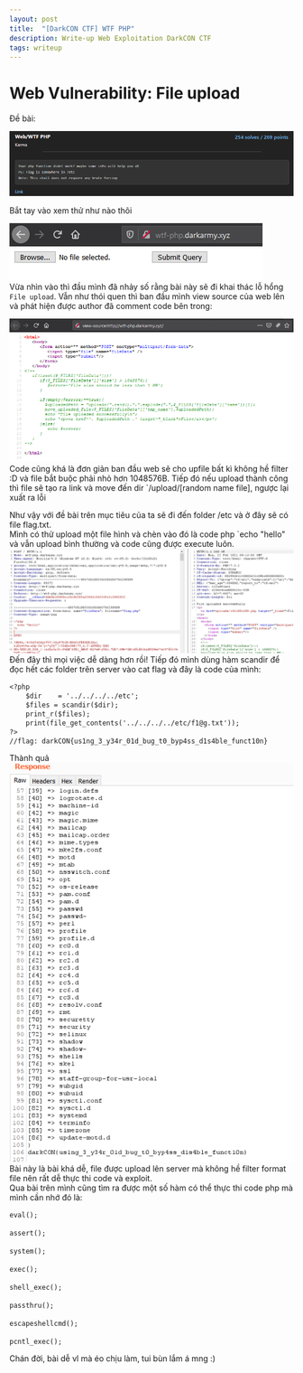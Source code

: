 ```yaml
---
layout: post
title:  "[DarkCON CTF] WTF PHP"
description: Write-up Web Exploitation DarkCON CTF
tags: writeup
---
```

# Web Vulnerability: File upload

Đề bài:

![image](https://github.com/nguyenngocquang700/nguyenngocquang700.github.io/blob/master/_img/2021-02-22-%5BdarkCON-CTF%5D-WTF-PHP/2021-02-22-%5BdarkCON-CTF%5D-WTF-PHP-1.png?raw=true)  

Bắt tay vào xem thử như nào thôi

![image](https://github.com/nguyenngocquang700/nguyenngocquang700.github.io/blob/master/_img/2021-02-22-%5BdarkCON-CTF%5D-WTF-PHP/2021-02-22-%5BdarkCON-CTF%5D-WTF-PHP-2.png?raw=true)  
Vừa nhìn vào thì đầu mình đã nhảy số rằng bài này sẽ đi khai thác lỗ hổng `File upload`. Vẫn như thói quen thì ban đầu mình view source của web lên và phát hiện được author đã comment code bên trong:  

![image](https://github.com/nguyenngocquang700/nguyenngocquang700.github.io/blob/master/_img/2021-02-22-%5BdarkCON-CTF%5D-WTF-PHP/2021-02-22-%5BdarkCON-CTF%5D-WTF-PHP-3.png?raw=true)  
Code cũng khá là đơn giản ban đầu web sẽ cho upfile bất kì không hề filter :D và file bắt buộc phải nhỏ hơn 1048576B. Tiếp đó nếu upload thành công thì file sẽ tạo ra link và move đến dir `/upload/[random name file], ngược lại xuất ra lỗi

Như vậy với đề bài trên mục tiêu của ta sẽ đi đến folder /etc và ở đây sẽ có file flag.txt.  
Mình có thử upload một file hình và chèn vào đó là code php `echo "hello" và vẫn upload bình thường và code cũng được execute luôn.  
![image](https://github.com/nguyenngocquang700/nguyenngocquang700.github.io/blob/master/_img/2021-02-22-%5BdarkCON-CTF%5D-WTF-PHP/2021-02-22-%5BdarkCON-CTF%5D-WTF-PHP-4.png?raw=true)  
Đến đây thì mọi việc dễ dàng hơn rồi! Tiếp đó mình dùng hàm scandir để đọc hết các folder trên server vào cat flag và đây là code của mình:  

```
<?php
	$dir    = '../../../../etc';
	$files = scandir($dir);
	print_r($files);
	print(file_get_contents('../../../../etc/f1@g.txt'));
?>
//flag: darkCON{us1ng_3_y34r_01d_bug_t0_byp4ss_d1s4ble_funct10n}
```
Thành quả  
![image](https://github.com/nguyenngocquang700/nguyenngocquang700.github.io/blob/master/_img/2021-02-22-%5BdarkCON-CTF%5D-WTF-PHP/2021-02-22-%5BdarkCON-CTF%5D-WTF-PHP-5.png?raw=true)  
Bài này là bài khá dễ, file được upload lên server mà không hề filter format file nên rất dễ thực thi code và exploit.  
Qua bài trên mình cũng tìm ra được một số hàm có thể thực thi code php mà mình cần nhớ đó là:  
```
eval();

assert();

system();

exec();

shell_exec();

passthru();

escapeshellcmd();

pcntl_exec();

```
Chán đời, bài dễ vl mà éo chịu làm, tui bùn lắm á mng :)
